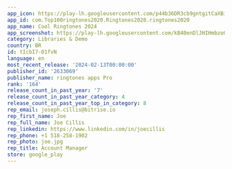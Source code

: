 ```yaml
---
app_icon: https://play-lh.googleusercontent.com/p44b36DR3cb9gntgitCaXBiySjkSkUlRtzjVfTigkXx1lwVNPdG3dBEJxHNKR9KK9A
app_id: com.Top100ringtones2020.Ringtones2020.ringtones2020
app_name: Cool Ringtones 2024
app_screenshot: https://play-lh.googleusercontent.com/kB40enDlJHIHmbzoGb5GoHgLfNNCFAr5k_ZrsATRr7aaHyGA_PbyAVOqieEmNjwAnBkr
category: Libraries & Demo
country: BR
id: tIcbI7-01fvN
language: en
most_recent_release: '2024-02-13T00:00:00'
publisher_id: '2633069'
publisher_name: ringtones apps Pro
rank: '164'
release_count_in_past_year: '7'
release_count_in_past_year_category: 4
release_count_in_past_year_top_in_category: 8
rep_email: joseph.cillis@bitrise.io
rep_first_name: Joe
rep_full_name: Joe Cillis
rep_linkedin: https://www.linkedin.com/in/joecillis
rep_phone: +1 518-258-1902
rep_photo: joe.jpg
rep_title: Account Manager
store: google_play
---
```

